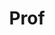 ---
layout: person
given: William
preferred: Bill
family: Sutherland
department: Department of Zoology
title: Prof
job_title: Professor of Conservation Biology
image: /assets/uploads/Sutherland_Bill.jpg
webpage: https://www.zoo.cam.ac.uk/directory/bill-sutherland
biography: 'Professor Bill Sutherland holds the Miriam Rothschild Chair of Conservation
  Biology in the Zoology Department and is a professorial Fellow in the College. He
  has written seven books and edited another five. He started as a birdwatcher and
  his main research interest has been in combining field observations of behaviour
  with theoretical models to predict the consequences of environmental change, such
  as changes in agricultural practice and climate change. His main current interests
  involve collaborating with policy makers to improve global conservation practice.
  This includes identifying environmental issues that have attracted insufficient
  attention using horizon scanning, collaborating with practitioners to identify the
  key knowledge gaps and establishing evidence-based conservation as a standard approach.
  He regularly provides advice to government and practitioners.


  He teaches ecology and conservation biology.  He also teaches on the Masters in
  Public Policy and Masters in Conservation Leadership courses.'
name: Bill Sutherland
---